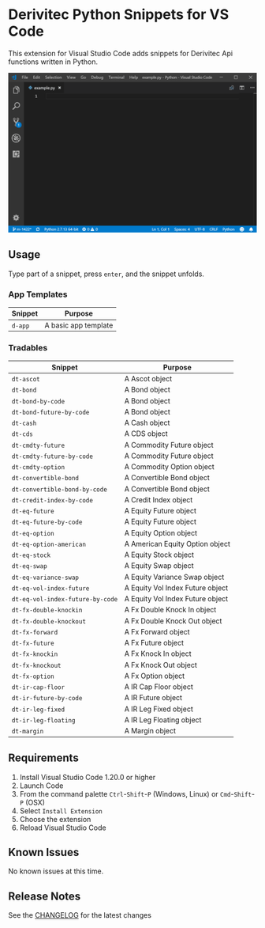 # Derivitec Python Snippets for VS Code

This extension for Visual Studio Code adds snippets for Derivitec Api functions written in Python.

![Use Extension](images/use-extension.gif)

## Usage

Type part of a snippet, press `enter`, and the snippet unfolds.

### App Templates

| Snippet | Purpose              |
| ------- | -------------------- |
| `d-app` | A basic app template |

### Tradables

| Snippet                          | Purpose                          |
| -------------------------------- | -------------------------------- |
| `dt-ascot`                       | A Ascot object                  |
| `dt-bond`                        | A Bond object                    |
| `dt-bond-by-code`                | A Bond object                    |
| `dt-bond-future-by-code`         | A Bond object                    |
| `dt-cash`                        | A Cash object                    |
| `dt-cds`                         | A CDS object                     |
| `dt-cmdty-future`                | A Commodity Future object        |
| `dt-cmdty-future-by-code`        | A Commodity Future object        |
| `dt-cmdty-option`                | A Commodity Option object        |
| `dt-convertible-bond`            | A Convertible Bond object        |
| `dt-convertible-bond-by-code`    | A Convertible Bond object        |
| `dt-credit-index-by-code`        | A Credit Index object            |
| `dt-eq-future`                   | A Equity Future object           |
| `dt-eq-future-by-code`           | A Equity Future object           |
| `dt-eq-option`                   | A Equity Option object          |
| `dt-eq-option-american`          | A American Equity Option object  |
| `dt-eq-stock`                    | A Equity Stock object            |
| `dt-eq-swap`                     | A Equity Swap object             |
| `dt-eq-variance-swap`            | A Equity Variance Swap object    |
| `dt-eq-vol-index-future`         | A Equity Vol Index Future object |
| `dt-eq-vol-index-future-by-code` | A Equity Vol Index Future object |
| `dt-fx-double-knockin`           | A Fx Double Knock In object      |
| `dt-fx-double-knockout`          | A Fx Double Knock Out object     |
| `dt-fx-forward`                  | A Fx Forward object              |
| `dt-fx-future`                   | A Fx Future object               |
| `dt-fx-knockin`                  | A Fx Knock In object             |
| `dt-fx-knockout`                 | A Fx Knock Out object            |
| `dt-fx-option`                   | A Fx Option object               |
| `dt-ir-cap-floor`                | A IR Cap Floor object            |
| `dt-ir-future-by-code`           | A IR Future object               |
| `dt-ir-leg-fixed`                | A IR Leg Fixed object            |
| `dt-ir-leg-floating`             | A IR Leg Floating object         |
| `dt-margin`                      | A Margin object                  |


## Requirements

1.  Install Visual Studio Code 1.20.0 or higher
1.  Launch Code
1.  From the command palette `Ctrl`-`Shift`-`P` (Windows, Linux) or `Cmd`-`Shift`-`P` (OSX)
1.  Select `Install Extension`
1.  Choose the extension
1.  Reload Visual Studio Code

## Known Issues

No known issues at this time.

## Release Notes

See the [CHANGELOG](CHANGELOG.md) for the latest changes
